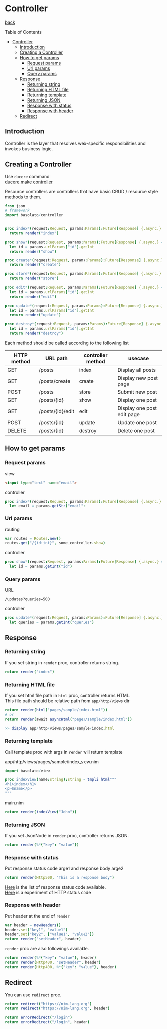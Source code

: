 Controller
===
[back](../../README.md)

Table of Contents

<!--ts-->
   * [Controller](#controller)
      * [Introduction](#introduction)
      * [Creating a Controller](#creating-a-controller)
      * [How to get params](#how-to-get-params)
         * [Request params](#request-params)
         * [Url params](#url-params)
         * [Query params](#query-params)
      * [Response](#response)
         * [Returning string](#returning-string)
         * [Returning HTML file](#returning-html-file)
         * [Returning template](#returning-template)
         * [Returning JSON](#returning-json)
         * [Response with status](#response-with-status)
         * [Response with header](#response-with-header)
      * [Redirect](#redirect)

<!-- Added by: root, at: Fri Oct  8 08:50:11 UTC 2021 -->

<!--te-->

## Introduction
Controller is the layer that resolves web-specific responsibilities and invokes business logic.

## Creating a Controller
Use `ducere` command  
[ducere make controller](./ducere.md#controller)

Resource controllers are controllers that have basic CRUD / resource style methods to them.

```nim
from json
# framework
import basolato/controller


proc index*(request:Request, params:Params):Future[Response] {.async.} =
  return render("index")

proc show*(request:Request, params:Params):Future[Response] {.async.} =
  let id = params.urlParams["id"].getInt
  return render("show")

proc create*(request:Request, params:Params):Future[Response] {.async.} =
  return render("create")

proc store*(request:Request, params:Params):Future[Response] {.async.} =
  return render("store")

proc edit*(request:Request, params:Params):Future[Response] {.async.} =
  let id = params.urlParams["id"].getInt
  return render("edit")

proc update*(request:Request, params:Params):Future[Response] {.async.} =
  let id = params.urlParams["id"].getInt
  return render("update")

proc destroy*(request:Request, params:Params):Future[Response] {.async.} =
  let id = params.urlParams["id"].getInt
  return render("destroy")
```

Each method should be called according to the following list

|HTTP method|URL path|controller method|usecase|
|---|---|---|---|
|GET|/posts|index|Display all posts|
|GET|/posts/create|create|Display new post page|
|POST|/posts|store|Submit new post|
|GET|/posts/{id}|show|Display one post|
|GET|/posts/{id}/edit|edit|Display one post edit page|
|POST|/posts/{id}|update|Update one post|
|DELETE|/posts/{id}|destroy|Delete one post|

## How to get params
### Request params
view
```html
<input type="text" name="email">
```

controller
```nim
proc index*(request:Request, params:Params):Future[Response] {.async.} =
  let email = params.getStr("email")
```

### Url params
routing
```nim
var routes = Routes.new()
routes.get("/{id:int}", some_controller.show)
```

controller
```nim
proc show*(request:Request, params:Params):Future[Response] {.async.} =
  let id = params.getInt("id")
```

### Query params
URL
```
/updates?queries=500
```

controller
```nim
proc update*(request:Request, params:Params):Future[Response] {.async.} =
  let queries = params.getInt("queries")
```

## Response
### Returning string
If you set string in `render` proc, controller returns string.
```nim
return render("index")
```

### Returning HTML file
If you set html file path in `html` proc, controller returns HTML.  
This file path should be relative path from `app/http/views` dir

```nim
return render(html("pages/sample/index.html"))
# or
return render(await asyncHtml("pages/sample/index.html"))

>> display app/http/views/pages/sample/index.html
```

### Returning template
Call template proc with args in `render` will return template

app/http/views/pages/sample/index_view.nim
```nim
import basolato/view

proc indexView(name:string):string = tmpli html"""
<h1>index</h1>
<p>$name</p>
"""
```
main.nim
```nim
return render(indexView("John"))
```

### Returning JSON
If you set JsonNode in `render` proc, controller returns JSON.

```nim
return render(%*{"key": "value"})
```

### Response with status
Put response status code arge1 and response body arge2
```nim
return render(Http500, "This is a response body")
```

[Here](https://nim-lang.org/docs/httpcore.html#10) is the list of response status code available.  
[Here](https://en.wikipedia.org/wiki/List_of_HTTP_status_codes) is a experiment of HTTP status code

### Response with header
Put header at the end of `render`
```nim
var header = newHeaders()
header.set("key1", "value1")
header.set("key2", ["value1", "value2"])
return render("setHeader", header)
```

`render` proc are also followings available.
```nim
return render(%*{"key": "value"}, header)
return render(Http400, "setHeader", header)
return render(Http400, %*{"key": "value"}, header)
```

## Redirect
You can use `redirect` proc.

```nim
return redirect("https://nim-lang.org")
return redirect("https://nim-lang.org", header)

return errorRedirect("/login")
return errorRedirect("/login", header)
```
